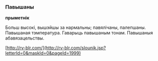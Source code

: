 ### Павышаны
**прыметнік**

Больш высокі, вышэйшы за нармальны; павялічаны, палепшаны. Павышаная тэмпература. Гаварыць павышаным тонам. Павышаныя абавязацельствы.

<a rel="author">[http://rv-blr.com/](http://rv-blr.com/slounik.jsp?letterId=0&maskId=0&pageId=1999)</a>
